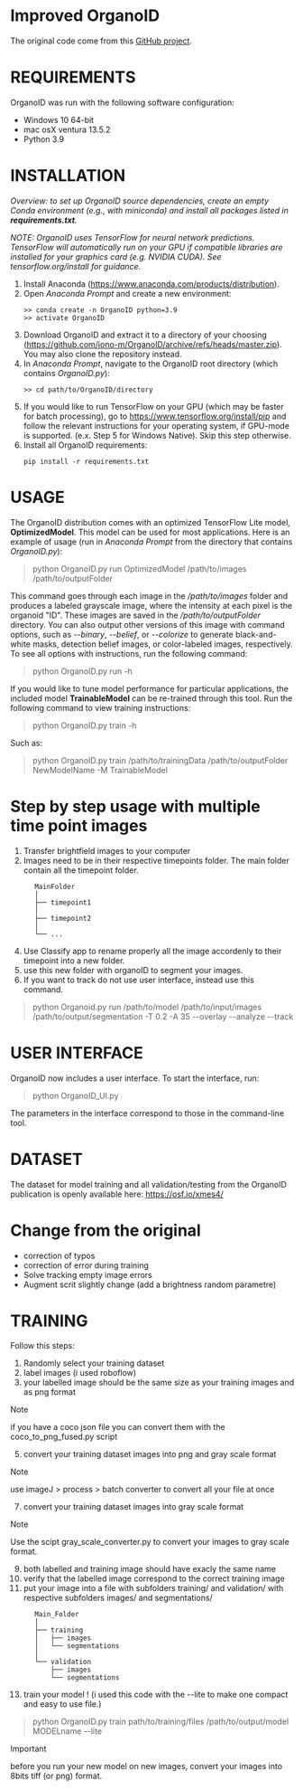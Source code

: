 # Improved OrganoID

The original code come from this [GitHub project](https://github.com/jono-m/OrganoID).

<h1>REQUIREMENTS</h1>

OrganoID was run with the following software configuration:

- Windows 10 64-bit
- mac osX ventura 13.5.2
- Python 3.9

<h1>INSTALLATION</h1>

<i>Overview: to set up OrganoID source dependencies, create an empty Conda environment (e.g., with miniconda) and
install all packages listed in <b>requirements.txt</b>.

NOTE: OrganoID uses TensorFlow for neural network predictions. TensorFlow will automatically run on your
GPU if compatible libraries are installed for your graphics card (e.g. NVIDIA CUDA). See tensorflow.org/install for guidance.</i>

1) Install Anaconda (https://www.anaconda.com/products/distribution).
2) Open <i>Anaconda Prompt</i> and create a new environment:
   ```
   >> conda create -n OrganoID python=3.9
   >> activate OrganoID
   ```
3) Download OrganoID and extract it to a directory of your choosing (https://github.com/jono-m/OrganoID/archive/refs/heads/master.zip). You may also clone the repository instead.
4) In <i>Anaconda Prompt</i>, navigate to the OrganoID root directory (which contains <i>OrganoID.py</i>):
   ```
   >> cd path/to/OrganoID/directory
   ```
5) If you would like to run TensorFlow on your GPU (which may be faster for batch processing), go to https://www.tensorflow.org/install/pip and follow the relevant instructions for your operating system, if GPU-mode is supported. (e.x. Step 5 for Windows Native). Skip this step otherwise.
6) Install all OrganoID requirements:
   ```
   pip install -r requirements.txt
   ```

<h1>USAGE</h1>

The OrganoID distribution comes with an optimized TensorFlow Lite model, <b>OptimizedModel</b>. This
model can be used for most applications. Here is an example of usage (run in <i>Anaconda Prompt</i> from the directory that contains <i>OrganoID.py</i>):

> python OrganoID.py run OptimizedModel /path/to/images /path/to/outputFolder

This command goes through each image in the <i>/path/to/images</i> folder and produces a labeled grayscale image, where the intensity at each pixel is the organoid "ID". These images are saved in the <i>/path/to/outputFolder</i> directory. You can also output other versions of this image with command options, such as <i>--binary</i>, <i>--belief</i>, or <i>--colorize</i> to generate black-and-white masks, detection belief images, or color-labeled images, respectively. To see all options with instructions, run the following command:

> python OrganoID.py run -h

If you would like to tune model performance for particular applications, the included model
<b>TrainableModel</b> can be re-trained through this tool. Run the following command to view
training instructions:

> python OrganoID.py train -h

Such as:

> python OrganoID.py train /path/to/trainingData /path/to/outputFolder NewModelName -M TrainableModel

<h1>Step by step usage with multiple time point images</h1>

1) Transfer brightfield images to your computer
2) Images need to be in their respective timepoints folder. The main folder contain all the timepoint folder.
```
      MainFolder
      │
      ├── timepoint1
      │
      ├── timepoint2
      │
      └── ...
```
4) Use Classify app to rename properly all the image accordenly to their timepoint into a new folder.
5) use this new folder with organoID to segment your images.
6) If you want to track do not use user interface, instead use this command.
> python Organoid.py run /path/to/model /path/to/input/images /path/to/output/segmentation -T 0.2 -A 35 --overlay --analyze --track
   

<h1>USER INTERFACE</h1>

OrganoID now includes a user interface. To start the interface, run:

> python OrganoID_UI.py

The parameters in the interface correspond to those in the command-line tool.

<h1>DATASET</h1>

The dataset for model training and all validation/testing from the OrganoID publication is openly available here:
https://osf.io/xmes4/

<h1>Change from the original</h1>

* correction of typos
* correction of error during training
* Solve tracking empty image errors
* Augment scrit slightly change (add a brightness random parametre)

<h1>TRAINING</h1>

Follow this steps:

1) Randomly select your training dataset
2) label images (i used roboflow)
3) your labelled image should be the same size as your training images and as png format
> [!NOTE]
> if you have a coco json file you can convert them with the coco_to_png_fused.py script

5) convert your training dataset images into png and gray scale format
> [!NOTE]
> use imageJ > process > batch converter to convert all your file at once

7) convert your training dataset images into gray scale format
> [!NOTE]
> Use the scipt gray_scale_converter.py to convert your images to gray scale format.

9) both labelled and training image should have exacly the same name
10) verify that the labelled image correspond to the correct training image
11) put your image into a file with subfolders training/ and validation/ with respective subfolders images/ and segmentations/
```
      Main_Folder
      │
      ├── training
      │   ├── images
      │   └── segmentations
      │
      └── validation
          ├── images
          └── segmentations
```    
13) train your model ! (i used this code with the --lite to make one compact and easy to use file.)
> python OrganoID.py train path/to/training/files /path/to/output/model MODELname --lite

> [!IMPORTANT]
> before you run your new model on new images, convert your images into 8bits tiff (or png) format.


